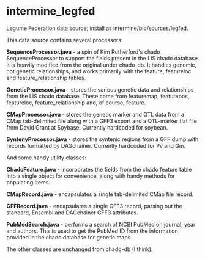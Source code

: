# intermine_legfed
Legume Federation data source; install as intermine/bio/sources/legfed.

This data source contains several processors:

**SequenceProcessor.java** - a spin of Kim Rutherford's chado SequenceProcessor to support the fields present in the LIS chado database. It is heavily modified from the original under chado-db. It handles genomic, not genetic relationships, and works primarily with the feature, featureloc and feature_relationship tables.

**GeneticProcessor.java** - stores the various genetic data and relationships from the LIS chado database. These come from featuremap, featurepos, featureloc, feature_relationship and, of course, feature.

**CMapProcessor.java** - stores the genetic marker and QTL data from a CMap tab-delimited file along with a GFF3 export and a QTL-marker flat file from David Grant at Soybase. Currently hardcoded for soybean.

**SyntenyProcessor.java** - stores the syntenic regions from a GFF dump with records formatted by DAGchainer. Currently hardcoded for Pv and Gm.

And some handy utility classes:

**ChadoFeature.java** -  incorporates the fields from the chado feature table into a single object for convenience, along with handy methods for populating Items.

**CMapRecord.java** - encapsulates a single tab-delimited CMap file record.

**GFFRecord.java** - encapsulates a single GFF3 record, parsing out the standard, Ensembl and DAGchainer GFF3 attributes.

**PubMedSearch.java** - performs a search of NCBI PubMed on journal, year and authors. This is used to get the PubMed ID from the information provided in the chado database for genetic maps.

The other classes are unchanged from chado-db (I think).

